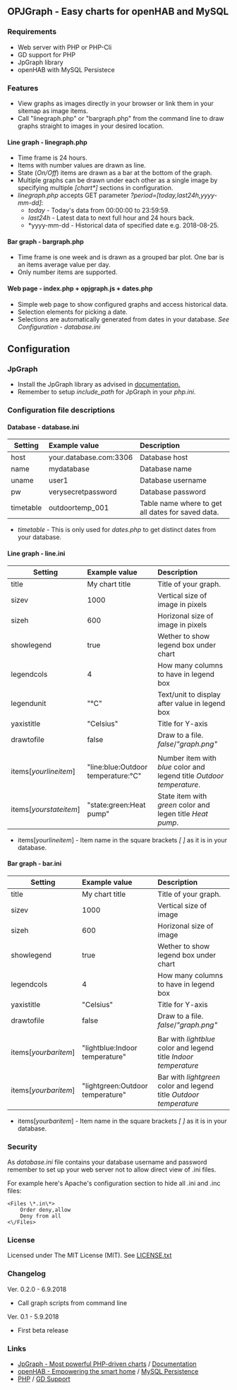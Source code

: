 
## OPJGraph - Easy charts for openHAB and MySQL

### Requirements

- Web server with PHP or PHP-Cli
- GD support for PHP
- JpGraph library
- openHAB with MySQL Persistece


### Features

- View graphs as images directly in your browser or link them in your sitemap as image items. 
- Call "linegraph.php" or "bargraph.php" from the command line to draw graphs straight to images in your desired location. 


#### Line graph - linegraph.php

- Time frame is 24 hours.
- Items with number values are drawn as line.
- State (*On/Off*) items are drawn as a bar at the bottom of the graph.
- Multiple graphs can be drawn under each other as a single image by specifying multiple *[chart\*]* sections in configuration.
-  *linegraph.php* accepts GET parameter *?period=[today,last24h,yyyy-mm-dd]*:
    * *today* - Today's data from 00:00:00 to 23:59:59.
    * *last24h* - Latest data to next full hour and 24 hours back.
    * *yyyy-mm-dd -  Historical data of specified date e.g. 2018-08-25. 


#### Bar graph - bargraph.php

- Time frame is one week and is drawn as a grouped bar plot. One bar is an items average value per day.
- Only number items are supported.


#### Web page - index.php + opjgraph.js + dates.php

- Simple web page to show configured graphs and access historical data.
- Selection elements for picking a date.
- Selections are automatically generated from dates in your database. *See Configuration - database.ini*


## Configuration

### JpGraph

- Install the JpGraph library as advised in [documentation.](https://jpgraph.net/download/manuals/chunkhtml/ch03s03.html)
- Remember to setup *include_path* for JpGraph in your *php.ini*. 


### Configuration file descriptions


#### Database - database.ini

| Setting           | Example value             | Description                                       |
| ----------------- |:------------------------- |:------------------------------------------------- |
|host               | your.database.com:3306    | Database host                                     |
|name               | mydatabase                | Database name                                     |
|uname              | user1                     | Database username                                 |
|pw                 | verysecretpassword        | Database password                                 |
|timetable          | outdoortemp_001           | Table name where to get all dates for saved data. |

- *timetable* - This is only used for *dates.php* to get distinct dates from your database.


#### Line graph - line.ini

| Setting           | Example value             | Description                                    |
| ----------------- |:------------------------- |:---------------------------------------------- |
|title              | My chart title            | Title of your graph.                           |
|sizev              | 1000                      | Vertical size of image in pixels               |
|sizeh              | 600                       | Horizonal size of image in pixels              |
|showlegend         | true                      | Wether to show legend box under chart          |
|legendcols         | 4                         | How many columns to have in legend box         |
|legendunit         | "&deg;C"                  | Text/unit to display after value in legend box |
|yaxistitle         | "Celsius"                 | Title for Y-axis                               |
|drawtofile         | false                     | Draw to a file. *false*/*"graph.png"*          |
|                   |                           |                                                |
|items[*yourlineitem*]  | "line:blue:Outdoor temperature:&deg;C" | Number item with *blue* color and legend title *Outdoor temperature*. |
|items[*yourstateitem*] | "state:green:Heat pump" | State item with *green* color and legen title *Heat pump*. |

- items[*yourlineitem*] - Item name in the square brackets *[ ]* as it is in your database. 

#### Bar graph - bar.ini

| Setting           | Example value             | Description                                   |
| ----------------- |:------------------------- |:--------------------------------------------- |
|title              | My chart title            | Title of your graph.                          |
|sizev              | 1000                      | Vertical size of image                        |
|sizeh              | 600                       | Horizonal size of image                       |
|showlegend         | true                      | Wether to show legend box under chart         |
|legendcols         | 4                         | How many columns to have in legend box        |
|yaxistitle         | "Celsius"                 | Title for Y-axis                              |
|drawtofile         | false                     | Draw to a file. *false*/*"graph.png"*         |
|                   |                           |                                               |
|items[*yourbaritem*] | "lightblue:Indoor temperature" | Bar with *lightblue* color and legend title *Indoor temperature* |
|items[*yourbaritem*] | "lightgreen:Outdoor temperature" | Bar with *lightgreen* color and legend title *Outdoor temperature* |

- items[*yourbaritem*] - Item name in the square brackets *[ ]* as it is in your database.


### Security

As *database.ini* file contains your database username and password remember to set up your web server not to allow direct view of .ini files.

For example here's Apache's configuration section to hide all .ini and .inc files:

```
<Files \*.in\*>
    Order deny,allow
    Deny from all
<\/Files>
```

### License

Licensed under The MIT License (MIT). See [LICENSE.txt](../blob/master/LICENSE.txt)


### Changelog

Ver. 0.2.0 - 6.9.2018
- Call graph scripts from command line

Ver. 0.1 - 5.9.2018 
- First beta release


### Links

- [JpGraph - Most powerful PHP-driven charts](https://jpgraph.net/) / [Documentation](https://jpgraph.net/download/manuals/chunkhtml/)
- [openHAB - Empowering the smart home](https://www.openhab.org/) / [MySQL Persistence](https://www.openhab.org/addons/persistence/jdbc/#table-of-contents)
- [PHP](http://php.net/) / [GD Support](http://php.net/manual/en/book.image.php)
